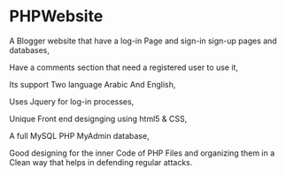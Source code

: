 # PHPWebsite

A Blogger website that have a log-in Page and sign-in sign-up pages and databases,

Have a comments section that need a registered user to use it,

Its support Two language Arabic And English,

Uses Jquery for log-in processes,

Unique Front end designging using html5 & CSS,

A full MySQL PHP MyAdmin  database,

Good designing for the inner Code of PHP Files and organizing them in a Clean way that helps in defending regular attacks.
